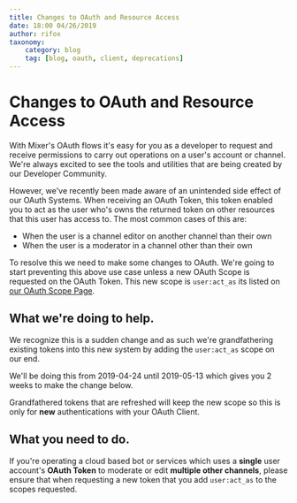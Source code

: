 ```yaml
---
title: Changes to OAuth and Resource Access
date: 18:00 04/26/2019
author: rifox
taxonomy:
    category: blog
    tag: [blog, oauth, client, deprecations]
---
```

# Changes to OAuth and Resource Access

With Mixer's OAuth flows it's easy for you as a developer to request and receive permissions to carry out operations on a user's account or channel. We're always excited to see the tools and utilities that are being created by our Developer Community.

However, we've recently been made aware of an unintended side effect of our OAuth Systems. When receiving an OAuth Token, this token enabled you to act as the user who's owns the returned token on other resources that this user has access to. The most common cases of this are:

- When the user is a channel editor on another channel than their own
- When the user is a moderator in a channel other than their own

To resolve this we need to make some changes to OAuth. We're going to start preventing this above use case unless a new OAuth Scope is requested on the OAuth Token. This new scope is `user:act_as` its listed on [our OAuth Scope Page](/reference/oauth/scopes).

## What we're doing to help.
We recognize this is a sudden change and as such we're grandfathering existing tokens into this new system by adding the `user:act_as` scope on our end.

We'll be doing this from 2019-04-24 until 2019-05-13 which gives you 2 weeks to make the change below.

Grandfathered tokens that are refreshed will keep the new scope so this is only for **new** authentications with your OAuth Client.

## What you need to do.

If you're operating a cloud based bot or services which uses a **single** user account's **OAuth Token** to moderate or edit **multiple other channels**, please ensure that when requesting a new token that you add `user:act_as` to the scopes requested.



